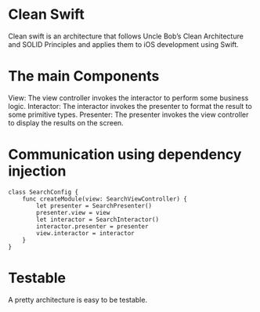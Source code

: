 # Clean Swift

Clean swift is an architecture that follows Uncle Bob’s Clean Architecture and SOLID Principles and applies them to iOS development using Swift.

# The main Components

View: The view controller invokes the interactor to perform some business logic.
Interactor: The interactor invokes the presenter to format the result to some primitive types.
Presenter: The presenter invokes the view controller to display the results on the screen.

# Communication using dependency injection
```
class SearchConfig {
    func createModule(view: SearchViewController) {
        let presenter = SearchPresenter()
        presenter.view = view
        let interactor = SearchInteractor()
        interactor.presenter = presenter
        view.interactor = interactor
    }
}
``` 

# Testable 
A pretty architecture is easy to be testable.

